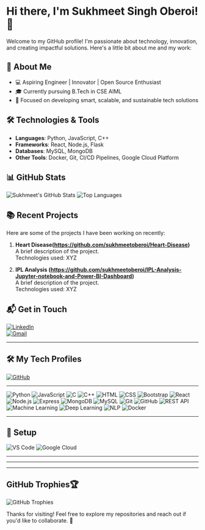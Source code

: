 # Hi there, I'm Sukhmeet Singh Oberoi! 👋

Welcome to my GitHub profile! I'm passionate about technology, innovation, and creating impactful solutions. Here's a little bit about me and my work:

## 🚀 About Me
- 💻 Aspiring Engineer | Innovator | Open Source Enthusiast
- 🎓 Currently pursuing B.Tech in CSE AIML 
- 🌟 Focused on developing smart, scalable, and sustainable tech solutions

## 🛠️ Technologies & Tools
- **Languages**: Python, JavaScript, C++
- **Frameworks**: React, Node.js, Flask
- **Databases**: MySQL, MongoDB
- **Other Tools**: Docker, Git, CI/CD Pipelines, Google Cloud Platform

## 📊 GitHub Stats
![Sukhmeet's GitHub Stats](https://github-readme-stats.vercel.app/api?username=sukhmeetoberoi&show_icons=true&theme=radical)
![Top Languages](https://github-readme-stats.vercel.app/api/top-langs/?username=sukhmeetoberoi&layout=compact&theme=radical)

## 📚 Recent Projects
Here are some of the projects I have been working on recently:

1. **Heart Disease(https://github.com/sukhmeetoberoi/Heart-Disease)**  
   A brief description of the project.  
   Technologies used: XYZ

2. **IPL Analysis (https://github.com/sukhmeetoberoi/IPL-Analysis-Jupyter-notebook-and-Power-BI-Dashboard)**  
   A brief description of the project.  
   Technologies used: XYZ


<!--## 🌟 Contributions
- Contributed to [Project/Repository Name](https://github.com/repo-link)
- Helped improve documentation for [Open Source Project](https://github.com/repo-link) ** -->

## 📬 Get in Touch
[![LinkedIn](https://img.shields.io/badge/LinkedIn-Connect-blue?style=for-the-badge&logo=linkedin)](https://www.linkedin.com/in/sukhmeet-singh-oberoi)  
[![Gmail](https://img.shields.io/badge/Email-sukhmeetoberoi@gmail.com-red?style=for-the-badge&logo=gmail)](mailto:sukhmeetoberoi@gmail.com)

---

## 🛠️ My Tech Profiles
[![GitHub](https://img.shields.io/badge/GitHub-sukhmeetoberoi-lightgrey?style=for-the-badge&logo=github)](https://github.com/sukhmeetoberoi)

---

![Python](https://img.shields.io/badge/Python-3670A0?style=for-the-badge&logo=python&logoColor=ffdd54) ![JavaScript](https://img.shields.io/badge/JavaScript-F7DF1E?style=for-the-badge&logo=javascript&logoColor=black)  ![C](https://img.shields.io/badge/C-A8B9CC?style=for-the-badge&logo=c&logoColor=black)  ![C++](https://img.shields.io/badge/C%2B%2B-00599C?style=for-the-badge&logo=c%2B%2B&logoColor=white)  ![HTML](https://img.shields.io/badge/HTML-E34F26?style=for-the-badge&logo=html5&logoColor=white)  ![CSS](https://img.shields.io/badge/CSS-1572B6?style=for-the-badge&logo=css3&logoColor=white)  ![Bootstrap](https://img.shields.io/badge/Bootstrap-7952B3?style=for-the-badge&logo=bootstrap&logoColor=white)  ![React](https://img.shields.io/badge/React-20232A?style=for-the-badge&logo=react&logoColor=61DAFB)  ![Node.js](https://img.shields.io/badge/Node.js-339933?style=for-the-badge&logo=nodedotjs&logoColor=white)  ![Express](https://img.shields.io/badge/Express.js-000000?style=for-the-badge&logo=express&logoColor=white)  ![MongoDB](https://img.shields.io/badge/MongoDB-4EA94B?style=for-the-badge&logo=mongodb&logoColor=white)  ![MySQL](https://img.shields.io/badge/MySQL-005C84?style=for-the-badge&logo=mysql&logoColor=white)  ![Git](https://img.shields.io/badge/Git-F05032?style=for-the-badge&logo=git&logoColor=white)  ![GitHub](https://img.shields.io/badge/GitHub-181717?style=for-the-badge&logo=github&logoColor=white)  ![REST API](https://img.shields.io/badge/REST-25A162?style=for-the-badge&logo=rest&logoColor=white)  ![Machine Learning](https://img.shields.io/badge/Machine%20Learning-FF6F00?style=for-the-badge&logo=scikit-learn&logoColor=white)  ![Deep Learning](https://img.shields.io/badge/Deep%20Learning-FF0000?style=for-the-badge&logo=tensorflow&logoColor=white)  ![NLP](https://img.shields.io/badge/NLP-007ACC?style=for-the-badge&logo=spacy&logoColor=white)  ![Docker](https://img.shields.io/badge/Docker-2496ED?style=for-the-badge&logo=docker&logoColor=white)  



---

## 🚀 Setup
![VS Code](https://img.shields.io/badge/VS%20Code-0078d7?style=for-the-badge&logo=visualstudiocode&logoColor=white) ![Google Cloud](https://img.shields.io/badge/Google%20Cloud-4285F4?style=for-the-badge&logo=googlecloud&logoColor=white)

---

---




<!-- - **Total Stars Earned**: 123  
- **Total Commits (2025)**: 1.1k  
- **Total PRs**: 54  
- **Total Discussions Answered**: 2  
- **Contributed to (last year)**: 6 -->


---

##  GitHub Trophies🏆
![GitHub Trophies](https://github-profile-trophy.vercel.app/?username=sukhmeetoberoi&theme=radical&margin-w=15&margin-h=15)



Thanks for visiting! Feel free to explore my repositories and reach out if you'd like to collaborate. 🚀
